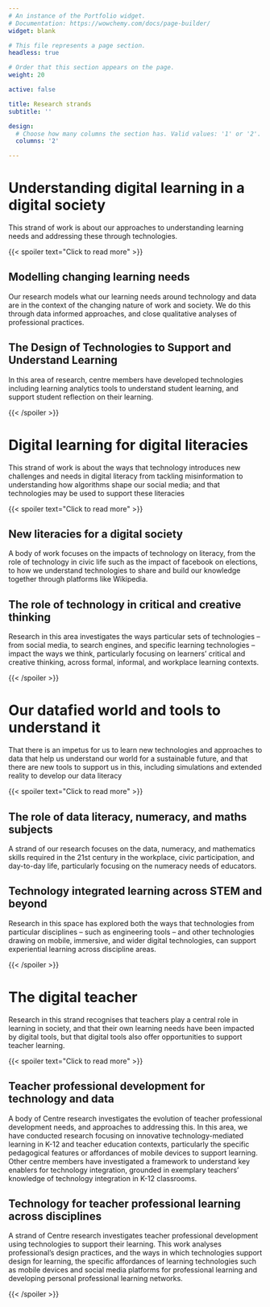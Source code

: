 ```yaml
---
# An instance of the Portfolio widget.
# Documentation: https://wowchemy.com/docs/page-builder/
widget: blank

# This file represents a page section.
headless: true

# Order that this section appears on the page.
weight: 20

active: false

title: Research strands
subtitle: ''

design:
  # Choose how many columns the section has. Valid values: '1' or '2'.
  columns: '2'

---
```


# Understanding digital learning in a digital society

This strand of work is about our approaches to understanding learning needs and addressing these through technologies.

{{< spoiler text="Click to read more" >}}

## Modelling changing learning needs

Our research models what our learning needs around technology and data are in the context of the changing nature of work and society. We do this through data informed approaches, and close qualitative analyses of professional practices. 

## The Design of Technologies to Support and Understand Learning

In this area of research, centre members have developed technologies including learning analytics tools to understand student learning, and support student reflection on their learning. 

{{< /spoiler >}}

# Digital learning for digital literacies

This strand of work is about the ways that technology introduces new challenges and needs in digital literacy from tackling misinformation to understanding how algorithms shape our social media; and that technologies may be used to support these literacies

{{< spoiler text="Click to read more" >}}

## New literacies for a digital society

A body of work focuses on the impacts of technology on literacy, from the role of technology in civic life such as the impact of facebook on elections, to how we understand technologies to share and build our knowledge together through platforms like Wikipedia.

## The role of technology in critical and creative thinking

Research in this area investigates the ways particular sets of technologies – from social media, to search engines, and specific learning technologies – impact the ways we think, particularly focusing on learners’ critical and creative thinking, across formal, informal, and workplace learning contexts.

{{< /spoiler >}}

# Our datafied world and tools to understand it

That there is an impetus for us to learn new technologies and approaches to data that help us understand our world for a sustainable future,  and that there are new tools to support us in this, including simulations and extended reality to develop our data literacy

{{< spoiler text="Click to read more" >}}

## The role of data literacy, numeracy, and maths subjects

A strand of our research focuses on the data, numeracy, and mathematics skills required in the 21st century in the workplace, civic participation, and day-to-day life, particularly focusing on the numeracy needs of educators.

## Technology integrated learning across STEM and beyond

Research in this space has explored both the ways that technologies from particular disciplines – such as engineering tools – and other technologies drawing on mobile, immersive, and wider digital technologies, can support experiential learning across discipline areas. 

{{< /spoiler >}}

# The digital teacher

Research in this strand recognises that teachers play a central role in learning in society, and that their own learning needs have been impacted by digital tools, but that digital tools also offer opportunities to support teacher learning.

{{< spoiler text="Click to read more" >}}

## Teacher professional development for technology and data

A body of Centre research investigates the evolution of teacher professional development needs, and approaches to addressing this. In this area, we have conducted research focusing on innovative technology-mediated learning in K-12 and teacher education contexts, particularly the specific pedagogical features or affordances of mobile devices to support learning. Other centre members have investigated a framework to understand key enablers for technology integration, grounded in exemplary teachers’ knowledge of technology integration in K-12 classrooms.

## Technology for teacher professional learning across disciplines

A strand of Centre research investigates teacher professional development using technologies to support their learning. This work analyses professional’s design practices, and the ways in which technologies support design for learning, the specific affordances of learning technologies such as mobile devices and social media platforms for professional learning and developing personal professional learning networks.

{{< /spoiler >}}
